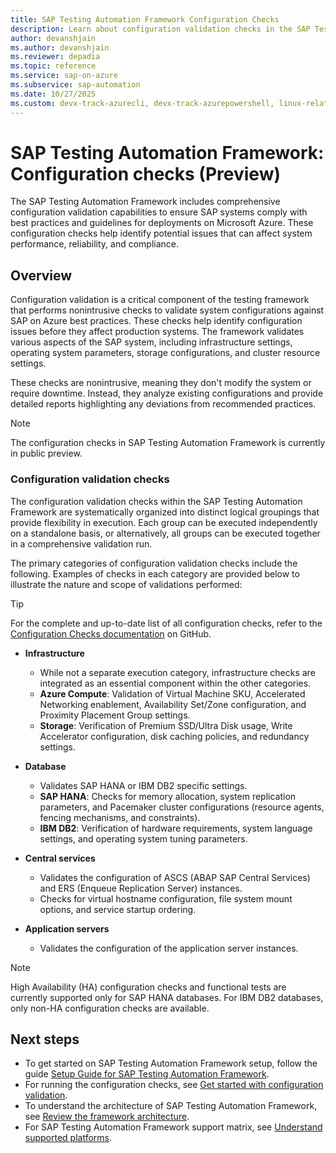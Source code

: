 ```yaml
---
title: SAP Testing Automation Framework Configuration Checks
description: Learn about configuration validation checks in the SAP Testing Automation Framework
author: devanshjain
ms.author: devanshjain
ms.reviewer: depadia
ms.topic: reference
ms.service: sap-on-azure
ms.subservice: sap-automation
ms.date: 10/27/2025
ms.custom: devx-track-azurecli, devx-track-azurepowershell, linux-related-content
---
```


# SAP Testing Automation Framework: Configuration checks (Preview)

The SAP Testing Automation Framework includes comprehensive configuration validation capabilities to ensure SAP systems comply with best practices and guidelines for deployments on Microsoft Azure. These configuration checks help identify potential issues that can affect system performance, reliability, and compliance.

## Overview

Configuration validation is a critical component of the testing framework that performs nonintrusive checks to validate system configurations against SAP on Azure best practices. These checks help identify configuration issues before they affect production systems. The framework validates various aspects of the SAP system, including infrastructure settings, operating system parameters, storage configurations, and cluster resource settings.

These checks are nonintrusive, meaning they don't modify the system or require downtime. Instead, they analyze existing configurations and provide detailed reports highlighting any deviations from recommended practices.

> [!NOTE]
> The configuration checks in SAP Testing Automation Framework is currently in public preview.

### Configuration validation checks

The configuration validation checks within the SAP Testing Automation Framework are systematically organized into distinct logical groupings that provide flexibility in execution. Each group can be executed independently on a standalone basis, or alternatively, all groups can be executed together in a comprehensive validation run. 

The primary categories of configuration validation checks include the following. Examples of checks in each category are provided below to illustrate the nature and scope of validations performed:

> [!TIP]
> For the complete and up-to-date list of all configuration checks, refer to the [Configuration Checks documentation](https://github.com/Azure/sap-automation-qa/blob/main/docs/CONFIGURATION_CHECKS.md) on GitHub.

- **Infrastructure**

  - While not a separate execution category, infrastructure checks are integrated as an essential component within the other categories.
  - **Azure Compute**: Validation of Virtual Machine SKU, Accelerated Networking enablement, Availability Set/Zone configuration, and Proximity Placement Group settings.
  - **Storage**: Verification of Premium SSD/Ultra Disk usage, Write Accelerator configuration, disk caching policies, and redundancy settings.

- **Database**

  - Validates SAP HANA or IBM DB2 specific settings.
  - **SAP HANA**: Checks for memory allocation, system replication parameters, and Pacemaker cluster configurations (resource agents, fencing mechanisms, and constraints).
  - **IBM DB2**: Verification of hardware requirements, system language settings, and operating system tuning parameters.

- **Central services**

  - Validates the configuration of ASCS (ABAP SAP Central Services) and ERS (Enqueue Replication Server) instances.
  - Checks for virtual hostname configuration, file system mount options, and service startup ordering.

- **Application servers**

  - Validates the configuration of the application server instances.

> [!NOTE]
> High Availability (HA) configuration checks and functional tests are currently supported only for SAP HANA databases. For IBM DB2 databases, only non-HA configuration checks are available.

## Next steps

- To get started on SAP Testing Automation Framework setup, follow the guide [Setup Guide for SAP Testing Automation Framework](https://github.com/Azure/sap-automation-qa/blob/main/docs/SETUP.MD).
- For running the configuration checks, see [Get started with configuration validation](https://github.com/Azure/sap-automation-qa/tree/main/docs/CONFIGURATION_CHECKS.md).
- To understand the architecture of SAP Testing Automation Framework, see [Review the framework architecture](testing-framework-architecture.md).
- For SAP Testing Automation Framework support matrix, see [Understand supported platforms](testing-framework-supportability.md).
